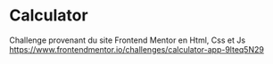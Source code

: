 # Calculator

Challenge provenant du site Frontend Mentor en Html, Css et Js https://www.frontendmentor.io/challenges/calculator-app-9lteq5N29
